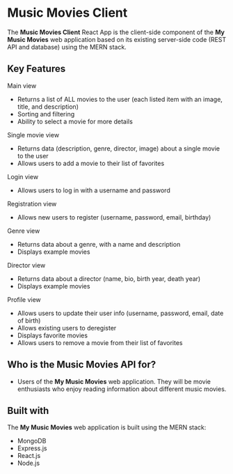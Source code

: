 # Music Movies Client

The **Music Movies Client** React App is the client-side component of the **My Music Movies** web application based on its existing server-side code (REST API and database) using the MERN stack. 

## Key Features

Main view
* Returns a list of ALL movies to the user (each listed item with an image, title, and
description)
* Sorting and filtering
*  Ability to select a movie for more details

Single movie view
* Returns data (description, genre, director, image) about a single movie to the user
* Allows users to add a movie to their list of favorites

Login view
* Allows users to log in with a username and password

Registration view
* Allows new users to register (username, password, email, birthday)

Genre view
* Returns data about a genre, with a name and description
* Displays example movies

 Director view
* Returns data about a director (name, bio, birth year, death year)
* Displays example movies

Profile view
* Allows users to update their user info (username, password, email, date of birth)
* Allows existing users to deregister
* Displays favorite movies
* Allows users to remove a movie from their list of favorites

## Who is the Music Movies API for?
* Users of the **My Music Movies** web application. They will be movie enthusiasts who enjoy reading information about different music movies.

## Built with
The **My Music Movies** web application is built using the MERN stack:
* MongoDB
* Express.js
* React.js
* Node.js